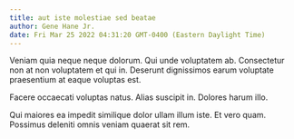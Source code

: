 ```yaml
---
title: aut iste molestiae sed beatae
author: Gene Hane Jr.
date: Fri Mar 25 2022 04:31:20 GMT-0400 (Eastern Daylight Time)
---
```

Veniam quia neque neque dolorum. Qui unde voluptatem ab. Consectetur non at non voluptatem et qui in. Deserunt dignissimos earum voluptate praesentium at eaque voluptas est.

 Facere occaecati voluptas natus. Alias suscipit in. Dolores harum illo.

 Qui maiores ea impedit similique dolor ullam illum iste. Et vero quam. Possimus deleniti omnis veniam quaerat sit rem.